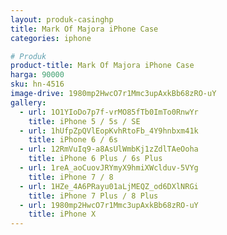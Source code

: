 ```yaml
---
layout: produk-casinghp
title: Mark Of Majora iPhone Case
categories: iphone

# Produk
product-title: Mark Of Majora iPhone Case
harga: 90000
sku: hn-4516
image-drive: 1980mp2HwcO7r1Mmc3upAxkBb68zRO-uY
gallery:
  - url: 1O1YIoDo7p7f-vrMO85fTb0ImTo0RnwYr
    title: iPhone 5 / 5s / SE
  - url: 1hUfpZpQVlEopKvhRtoFb_4Y9hnbxm41k
    title: iPhone 6 / 6s
  - url: 12RmVuIq9-a8AsUlWmbKj1zZdlTAeOoha
    title: iPhone 6 Plus / 6s Plus
  - url: 1reA_aoCuovJRYmyX9hmiXWclduv-5VYg
    title: iPhone 7 / 8
  - url: 1HZe_4A6PRayu01aLjMEQZ_od6DXlNRGi
    title: iPhone 7 Plus / 8 Plus
  - url: 1980mp2HwcO7r1Mmc3upAxkBb68zRO-uY
    title: iPhone X
---
```

